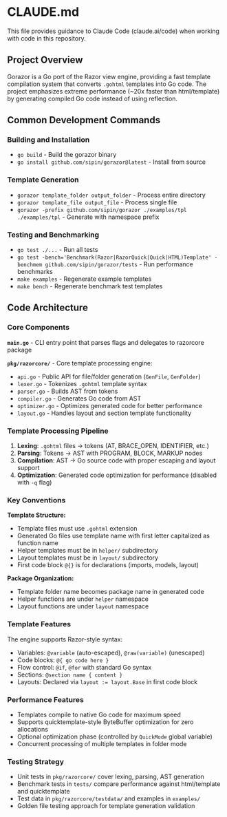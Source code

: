 # CLAUDE.md

This file provides guidance to Claude Code (claude.ai/code) when working with code in this repository.

## Project Overview

Gorazor is a Go port of the Razor view engine, providing a fast template compilation system that converts `.gohtml` templates into Go code. The project emphasizes extreme performance (~20x faster than html/template) by generating compiled Go code instead of using reflection.

## Common Development Commands

### Building and Installation
- `go build` - Build the gorazor binary
- `go install github.com/sipin/gorazor@latest` - Install from source

### Template Generation
- `gorazor template_folder output_folder` - Process entire directory
- `gorazor template_file output_file` - Process single file
- `gorazor -prefix github.com/sipin/gorazor ./examples/tpl ./examples/tpl` - Generate with namespace prefix

### Testing and Benchmarking
- `go test ./...` - Run all tests
- `go test -bench='Benchmark(Razor|RazorQuick|Quick|HTML)Template' -benchmem github.com/sipin/gorazor/tests` - Run performance benchmarks
- `make examples` - Regenerate example templates
- `make bench` - Regenerate benchmark test templates

## Code Architecture

### Core Components

**`main.go`** - CLI entry point that parses flags and delegates to razorcore package

**`pkg/razorcore/`** - Core template processing engine:
- `api.go` - Public API for file/folder generation (`GenFile`, `GenFolder`)
- `lexer.go` - Tokenizes `.gohtml` template syntax 
- `parser.go` - Builds AST from tokens
- `compiler.go` - Generates Go code from AST
- `optimizer.go` - Optimizes generated code for better performance
- `layout.go` - Handles layout and section template functionality

### Template Processing Pipeline

1. **Lexing**: `.gohtml` files → tokens (AT, BRACE_OPEN, IDENTIFIER, etc.)
2. **Parsing**: Tokens → AST with PROGRAM, BLOCK, MARKUP nodes
3. **Compilation**: AST → Go source code with proper escaping and layout support
4. **Optimization**: Generated code optimization for performance (disabled with `-q` flag)

### Key Conventions

**Template Structure:**
- Template files must use `.gohtml` extension
- Generated Go files use template name with first letter capitalized as function name
- Helper templates must be in `helper/` subdirectory  
- Layout templates must be in `layout/` subdirectory
- First code block `@{}` is for declarations (imports, models, layout)

**Package Organization:**
- Template folder name becomes package name in generated code
- Helper functions are under `helper` namespace
- Layout functions are under `layout` namespace

### Template Features

The engine supports Razor-style syntax:
- Variables: `@variable` (auto-escaped), `@raw(variable)` (unescaped)
- Code blocks: `@{ go code here }`
- Flow control: `@if`, `@for` with standard Go syntax
- Sections: `@section name { content }`
- Layouts: Declared via `layout := layout.Base` in first code block

### Performance Features

- Templates compile to native Go code for maximum speed
- Supports quicktemplate-style ByteBuffer optimization for zero allocations
- Optional optimization phase (controlled by `QuickMode` global variable)
- Concurrent processing of multiple templates in folder mode

### Testing Strategy

- Unit tests in `pkg/razorcore/` cover lexing, parsing, AST generation
- Benchmark tests in `tests/` compare performance against html/template and quicktemplate
- Test data in `pkg/razorcore/testdata/` and examples in `examples/`
- Golden file testing approach for template generation validation